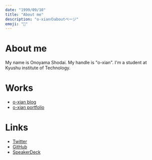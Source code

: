 ```yaml
---
date: "1999/09/10"
title: "About me"
description: "o-xianのaboutページ"
emoji: "👋"
---
```


# About me

My name is Onoyama Shodai. My handle is "o-xian".
I'm a student at Kyushu institute of Technology.

# Works

- [o-xian blog](https://o-xian-blog.vercel.app/)
- [o-xian portfolio](https://o-xian-portfolio.vercel.app/)

# Links

- [Twitter](https://twitter.com/oshanQQ)
- [GitHub](https://github.com/oshanQQ)
- [SpeakerDeck](https://speakerdeck.com/oshanqq)
